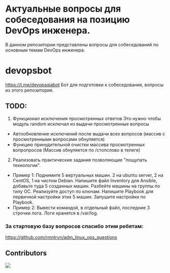 # Актуальные вопросы для собеседования на позицию DevOps инженера.
В данном репозитории представлены вопросы для собеседований по основным темам DevOps инженера.

# devopsbot
https://t.me/devopsqiabot
Бот для подготовки к собеседования, вопросы из этого репозитория.



## TODO:

1. Функционал исключения просмотренных ответов
Это нужно чтобы модуль random исключал из выдачи просмотренные вопросы
  - Автообновление исключений после выдачи всех вопросов (массив с просмотренными вопросами обнуляется)
  - Функцию принудительной очистки массива просмотренных вопропросов (Массив обнуляется по /стопслово в телеге)

2. Реализовать практические задания позволяющие "пощупать технологии".
  - Пример 1: Поднимите 5 вертуальных машин. 2 на ubuntu server, 2 на CentOS, 1 на чистом Debian. Напишите файл Inventory для Ansible, добавьте туда 5 созданных машин. Разбейте машины на группы по типу ОС. Реализуйте доступ по ключам. Напишите Playbook для первичной настройки этих 5 машин. Запушите настройки по Playbook.
  - Пример 2: Вывести командой, в отдельный файл, последние 3 строчки лога. Логи хранятся в /var/log.
### За стартовую базу вопросов спасибо этим ребятам:
https://github.com/rmntrvn/adm_linux_ops_questions
## Contributors
<a href="https://github.com/kpehki/devopsbot/graphs/contributors">
  <img src="https://contrib.rocks/image?repo=kpehki/devopsbot" />
</a>


